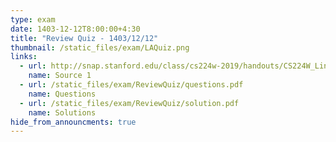 ```yaml
---
type: exam
date: 1403-12-12T8:00:00+4:30
title: "Review Quiz - 1403/12/12"
thumbnail: /static_files/exam/LAQuiz.png
links:
  - url: http://snap.stanford.edu/class/cs224w-2019/handouts/CS224W_LinAl_Prob_Proof.pdf
    name: Source 1
  - url: /static_files/exam/ReviewQuiz/questions.pdf
    name: Questions
  - url: /static_files/exam/ReviewQuiz/solution.pdf
    name: Solutions
hide_from_announcments: true
---
```

